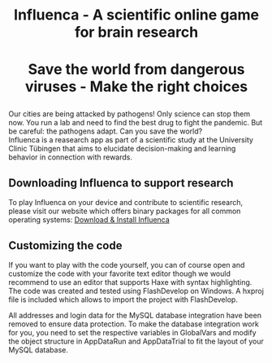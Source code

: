 # <p align="center">Influenca - A scientific online game for brain research</p>
# <p align="center">Save the world from dangerous viruses - Make the right choices</p>

Our cities are being attacked by pathogens! Only science can stop them now. You run a lab and need to find the best drug to fight the pandemic. But be careful: the pathogens adapt. Can you save the world?  
Influenca is a reasearch app as part of a scientific study at the University Clinic Tübingen that aims to elucidate decision-making and learning behavior in connection with rewards.

## Downloading Influenca to support research
To play Influenca on your device and contribute to scientific research, please visit our website which offers binary packages for all common operating systems: [Download & Install Influenca](https://neuromadlab.com/en/influenca-2/)

## Customizing the code
If you want to play with the code yourself, you can of course open and customize the code with your favorite text editor though we would recommend to use an editor that supports Haxe with syntax highlighting. The code was created and tested using FlashDevelop on Windows. A hxproj file is included which allows to import the project with FlashDevelop.

All addresses and login data for the MySQL database integration have been removed to ensure data protection. To make the database integration work for you, you need to set the respective variables in GlobalVars and modify the object structure in AppDataRun and AppDataTrial to fit the layout of your MySQL database.